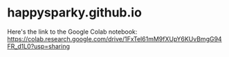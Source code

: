 # happysparky.github.io
Here's the link to the Google Colab notebook:
https://colab.research.google.com/drive/1FxTel61mM9fXUpY6KUvBmgG94FR_d1L0?usp=sharing